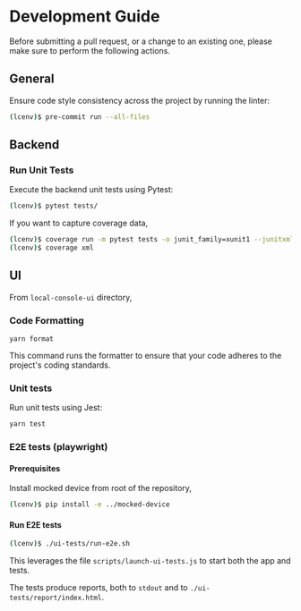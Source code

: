 # Development Guide

Before submitting a pull request, or a change to an existing one, please make sure to perform the following actions.

## General

Ensure code style consistency across the project by running the linter:

```sh
(lcenv)$ pre-commit run --all-files
```

## Backend

### Run Unit Tests

Execute the backend unit tests using Pytest:

```sh
(lcenv)$ pytest tests/
```

If you want to capture coverage data,

```sh
(lcenv)$ coverage run -m pytest tests -o junit_family=xunit1 --junitxml=xunit-result.xml
(lcenv)$ coverage xml
```

## UI

From `local-console-ui` directory,

### Code Formatting

```
yarn format
```

This command runs the formatter to ensure that your code adheres to the project's coding standards.

### Unit tests

Run unit tests using Jest:

```sh
yarn test
```

### E2E tests (playwright)

#### Prerequisites

Install mocked device from root of the repository,

```sh
(lcenv)$ pip install -e ../mocked-device
```

#### Run E2E tests

```sh
(lcenv)$ ./ui-tests/run-e2e.sh
```

This leverages the file `scripts/launch-ui-tests.js` to start both the app and tests.

The tests produce reports, both to `stdout` and to `./ui-tests/report/index.html`.
